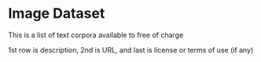 # Image Dataset

This is a list of text corpora available to free of charge

1st row is description, 2nd is URL, and last is license or terms of use (if any)
